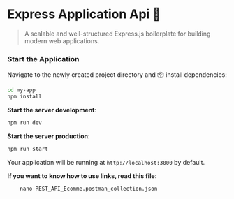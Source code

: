 # Express Application Api 🚀

> A scalable and well-structured Express.js boilerplate for building modern web applications.

### Start the Application

Navigate to the newly created project directory and 📦 install dependencies:

```bash
cd my-app
npm install
```

**Start the server development**:

```bash
npm run dev
```
**Start the server production**:

```bash
npm run start
```

Your application will be running at `http://localhost:3000` by default.

**If you want to know how to use links, read this file:**
```
    nano REST_API_Ecomme.postman_collection.json
```